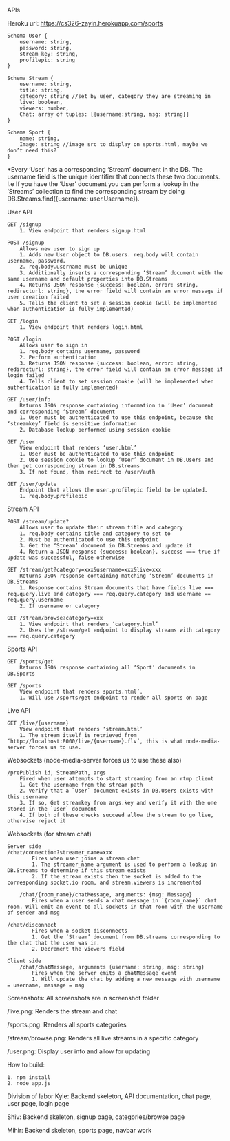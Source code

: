 APIs

Heroku url: https://cs326-zayin.herokuapp.com/sports

```
Schema User {
	username: string,
	password: string,
	stream_key: string,
	profilepic: string
}
```
```
Schema Stream {
	username: string,
	title: string,
	category: string //set by user, category they are streaming in
	live: boolean,
	viewers: number,
	Chat: array of tuples: [{username:string, msg: string}]
}
```

```
Schema Sport {
	name: string,
	Image: string //image src to display on sports.html, maybe we don’t need this?
}
```

*Every ‘User’ has a corresponding ‘Stream’ document in the DB. The username field is the unique identifier that connects these two documents. I.e If you have the ‘User’ document you can perform a lookup in the ‘Streams’ collection to find the corresponding stream by doing DB.Streams.find({username: user.Username}).  	


User API&nbsp;
	
    GET /signup
		1. View endpoint that renders signup.html
	
	POST /signup
		Allows new user to sign up
        1. Adds new User object to DB.users. req.body will contain username, password. 
        2. req.body.username must be unique
        3. Additionally inserts a corresponding ‘Stream’ document with the same username and default properties into DB.Streams
        4. Returns JSON response {success: boolean, error: string, redirecturl: string}, the error field will contain an error message if user creation failed
        5. Tells the client to set a session cookie (will be implemented when authentication is fully implemented)

    GET /login
		1. View endpoint that renders login.html

	POST /login
		Allows user to sign in
        1. req.body contains username, password
        2. Perform authentication
        3. Returns JSON response {success: boolean, error: string, redirecturl: string}, the error field will contain an error message if login failed
        4. Tells client to set session cookie (will be implemented when authentication is fully implemented)

	GET /user/info
		Returns JSON response containing information in ‘User’ document and corresponding ‘Stream’ document
        1. User must be authenticated to use this endpoint, because the ‘streamkey’ field is sensitive information
        2. Database lookup performed using session cookie

    GET /user
		View endpoint that renders ‘user.html’
        1. User must be authenticated to use this endpoint
        2. Use session cookie to lookup ‘User’ document in DB.Users and then get corresponding stream in DB.streams
        3. If not found, then redirect to /user/auth

	GET /user/update
		Endpoint that allows the user.profilepic field to be updated.
        1. req.body.profilepic
	
Stream API&nbsp;

	POST /stream/update?
		Allows user to update their stream title and category
        1. req.body contains title and category to set to
        2. Must be authenticated to use this endpoint
        3. Get the ‘Stream’ document in DB.Streams and update it
        4. Return a JSON response {success: boolean}, success === true if update was successful, false otherwise
		
	GET /stream/get?category=xxx&username=xxx&live=xxx
		Returns JSON response containing matching ‘Stream’ documents in DB.Streams
        1. Response contains Stream documents that have fields live === req.query.live and category === req.query.category and username == req.query.username
        2. If username or category 

    GET /stream/browse?category=xxx
		1. View endpoint that renders ‘category.html’
        2. Uses the /stream/get endpoint to display streams with category === req.query.category


Sports API&nbsp;

    GET /sports/get
	    Returns JSON response containing all ‘Sport’ documents in DB.Sports

	GET /sports
		View endpoint that renders sports.html’.
        1. Will use /sports/get endpoint to render all sports on page

Live API&nbsp;

	GET /live/{username}
		View endpoint that renders ‘stream.html’
        1. The stream itself is retrieved from ‘http://localhost:8000/live/{username}.flv’, this is what node-media-server forces us to use.


Websockets (node-media-server forces us to use these also)&nbsp;

	/prePublish id, StreamPath, args
		Fired when user attempts to start streaming from an rtmp client
        1. Get the username from the stream path
        2. Verify that a `User` document exists in DB.Users exists with this username
        3. If so, Get streamkey from args.key and verify it with the one stored in the `User` document
        4. If both of these checks succeed allow the stream to go live, otherwise reject it

Websockets (for stream chat)&nbsp;

	Server side
	/chat/connection?streamer_name=xxx
			Fires when user joins a stream chat
            1. The streamer_name argument is used to perform a lookup in DB.Streams to determine if this stream exists
            2. If the stream exists then the socket is added to the corresponding socket.io room, and stream.viewers is incremented
			
		/chat/{room_name}/chatMessage, arguments: {msg: Message}
			Fires when a user sends a chat message in `{room_name}` chat room. Will emit an event to all sockets in that room with the username of sender and msg

    /chat/disconnect
            Fires when a socket disconnects
	        1. Get the ‘Stream’ document from DB.streams corresponding to the chat that the user was in.
            2. Decrement the viewers field

	Client side
		/chat/chatMessage, arguments {username: string, msg: string}
			Fires when the server emits a chatMessage event
			1. Will update the chat by adding a new message with username = username, message = msg

Screenshots: All screenshots are in screenshot folder

/live.png: Renders the stream and chat

/sports.png: Renders all sports categories 

/stream/browse.png: Renders all live streams in a specific category

/user.png: Display user info and allow for updating

How to build:

	1. npm install
	2. node app.js

Division of labor
Kyle: Backend skeleton, API documentation, chat page, user page, login page&nbsp;

Shiv: Backend skeleton, signup page, categories/browse page&nbsp;

Mihir: Backend skeleton, sports page, navbar work&nbsp;
